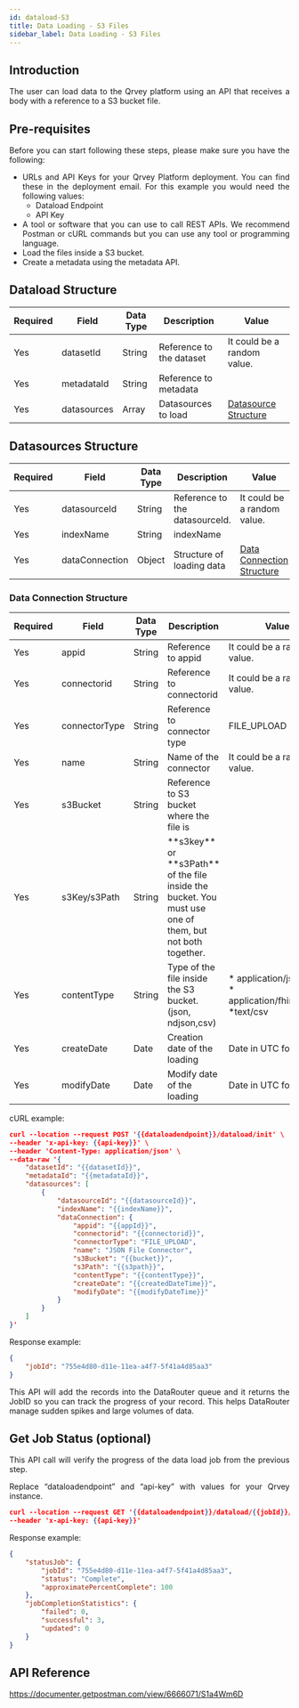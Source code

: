 ```yaml
---
id: dataload-S3
title: Data Loading - S3 Files
sidebar_label: Data Loading - S3 Files
---
```


<div style="text-align: justify">


## Introduction

The user can load data to the Qrvey platform using an API that receives a body with a reference to a S3 bucket file.

## Pre-requisites
Before you can start following these steps, please make sure you have the following:
* URLs and API Keys for your Qrvey Platform deployment. You can find these in the deployment email. For this example you would need the following values:
  * Dataload Endpoint
  * API Key 
* A tool or software that you can use to call REST APIs. We recommend Postman or cURL commands but you can use any tool or programming language.
* Load the files inside a S3 bucket.
* Create a metadata using the metadata API.

## Dataload Structure

<table class="demo">
	<thead>
	<tr>
		<th>Required</th> 
		<th>Field</th>
        <th>Data Type</th>
        <th>Description</th>
        <th>Value</th>
	</tr>
	</thead>
	<tbody>
	<tr>
		<td>Yes</td>
		<td>datasetId</td>
        <td>String</td> 
        <td>Reference to the dataset
        <td>It could be a random value.
</td> 
	</tr>
	<tr>
		<td>Yes</td>
		<td>metadataId</td>
        <td>String</td>
		<td>Reference to metadata</td>
        <td> </td>
	</tr>
    <tr>
		<td>Yes</td>
		<td>datasources</td>
        <td>Array</td>
		<td>Datasources to load</td>
        <td><a href="https://docs.google.com/document/d/14E9vi-vVumZmUCLSq-Z-rWihQdigPVEOeNdu879Uspw/edit#heading=h.1m16imwrw2yi"> Datasource Structure </a>
</td>
	</tr>
	</tbody>
</table> 





## Datasources Structure


<table class="demo">
	<thead>
	<tr>
		<th>Required</th> 
		<th>Field</th>
        <th>Data Type</th>
        <th>Description</th>
        <th>Value</th>
	</tr>
	</thead>
	<tbody>
	<tr>
		<td>Yes</td>
		<td>datasourceId</td>
        <td>String</td> 
        <td>Reference to the datasourceId.
        <td>It could be a random value.
</td> 
	</tr>
	<tr>
		<td>Yes</td>
		<td>indexName</td>
        <td>String</td>
		<td>indexName</td>
        <td> </td>
	</tr>
    <tr>
		<td>Yes</td>
		<td>dataConnection</td>
        <td>Object</td>
		<td>Structure of loading data</td>
        <td><a href="https://docs.google.com/document/d/14E9vi-vVumZmUCLSq-Z-rWihQdigPVEOeNdu879Uspw/edit#heading=h.rpe2ir16bixy"> Data Connection Structure </a>
</td>
	</tr>
	</tbody>
</table> 

### Data Connection Structure


<table class="demo">
	<thead>
	<tr>
		<th>Required</th> 
		<th>Field</th>
        <th>Data Type</th>
        <th>Description</th>
        <th>Value</th>
	</tr>
	</thead>
	<tbody>
	<tr>
		<td>Yes</td>
		<td>appid</td>
        <td>String</td> 
        <td>Reference to appid
        <td>It could be a random value.
</td> 
	</tr>
	<tr>
		<td>Yes</td>
		<td>connectorid</td>
        <td>String</td>
		<td>Reference to connectorid</td>
        <td> It could be a random value.
</td> 
	</tr>
    	<tr>
		<td>Yes</td>
		<td>connectorType</td>
        <td>String</td>
		<td>Reference to connector type
</td>
        <td>FILE_UPLOAD</td>
	</tr>
    	<tr>
		<td>Yes</td>
		<td>name</td>
        <td>String</td>
		<td>Name of the connector
</td>
        <td> It could be a random value.</td>
	</tr>
    	<tr>
		<td>Yes</td>
		<td>s3Bucket</td>
        <td>String</td>
		<td>Reference to S3 bucket where the file is
</td>
        <td> </td>
	</tr>
    	<tr>
		<td>Yes</td>
		<td>s3Key/s3Path</td>
        <td>String</td>
		<td>**s3key** or **s3Path** of the file inside the bucket. You must use one of them, but not both together.
</td>
        <td> </td>
	</tr>
    	<tr>
		<td>Yes</td>
		<td>contentType</td>
        <td>String</td>
		<td>
Type of the file inside the S3 bucket. (json, ndjson,csv)
</td>
        <td> 
        * application/json
<br> * application/fhir+ndjson
<br> *text/csv
</td>
	</tr>
    	<tr>
		<td>Yes</td>
		<td>createDate</td>
        <td>Date</td>
		<td>
Creation date of the loading
</td>
        <td> 
Date in UTC format
</td>
	</tr>
    <tr>
		<td>Yes</td>
		<td>modifyDate</td>
        <td>Date</td>
		<td>Modify date of the loading
</td>
        <td>
Date in UTC format

</td>
	</tr>
	</tbody>
</table> 


cURL example:
```json
curl --location --request POST '{{dataloadendpoint}}/dataload/init' \
--header 'x-api-key: {{api-key}}' \
--header 'Content-Type: application/json' \
--data-raw '{
    "datasetId": "{{datasetId}}",
    "metadataId": "{{metadataId}}",
    "datasources": [
        {
            "datasourceId": "{{datasourceId}}",
            "indexName": "{{indexName}}",
            "dataConnection": {
                "appid": "{{appId}}",
                "connectorid": "{{connectorid}}",
                "connectorType": "FILE_UPLOAD",
                "name": "JSON File Connector",
                "s3Bucket": "{{bucket}}",
                "s3Path": "{{s3path}}",
                "contentType": "{{contentType}}",
                "createDate": "{{createdDateTime}}",
                "modifyDate": "{{modifyDateTime}}"
            }
        }
    ]
}'
```
Response example:
```json
{
    "jobId": "755e4d80-d11e-11ea-a4f7-5f41a4d85aa3"
}
```
This API will add the records into the DataRouter queue and it returns the JobID so you can track the progress of your record. This helps DataRouter manage sudden spikes and large volumes of data. 

## Get Job Status (optional)

This API call will verify the progress of the data load job from the previous step.

Replace “dataloadendpoint” and “api-key” with values for your Qrvey instance.

```json
curl --location --request GET '{{dataloadendpoint}}/dataload/{{jobId}}/status' \
--header 'x-api-key: {{api-key}}'
```

Response example:
```json
{
    "statusJob": {
        "jobId": "755e4d80-d11e-11ea-a4f7-5f41a4d85aa3",
        "status": "Complete",
        "approximatePercentComplete": 100
    },
    "jobCompletionStatistics": {
        "failed": 0,
        "successful": 3,
        "updated": 0
    }
}
```

## API Reference

https://documenter.getpostman.com/view/6666071/S1a4Wm6D


